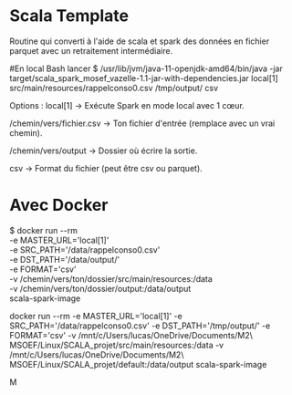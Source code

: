 # Scala Template
Routine qui converti à l'aide de scala et  spark des données en fichier parquet avec un retraitement intermédiaire.

#En local
Bash lancer
$ /usr/lib/jvm/java-11-openjdk-amd64/bin/java -jar target/scala_spark_mosef_vazelle-1.1-jar-with-dependencies.jar local[1] src/main/resources/rappelconso0.csv /tmp/output/ csv

Options : 
local[1] → Exécute Spark en mode local avec 1 cœur.

/chemin/vers/fichier.csv → Ton fichier d'entrée (remplace avec un vrai chemin).

/chemin/vers/output → Dossier où écrire la sortie.

csv → Format du fichier (peut être csv ou parquet).

# Avec Docker


$ docker run --rm \
  -e MASTER_URL='local[1]' \
  -e SRC_PATH='/data/rappelconso0.csv' \
  -e DST_PATH='/data/output/' \
  -e FORMAT='csv' \
  -v /chemin/vers/ton/dossier/src/main/resources:/data \
  -v /chemin/vers/ton/dossier/output:/data/output \
  scala-spark-image

docker run --rm   -e MASTER_URL='local[1]'   -e SRC_PATH='/data/rappelconso0.csv'   -e 
DST_PATH='/tmp/output/'   -e FORMAT='csv'   -v /mnt/c/Users/lucas/OneDrive/Documents/M2\ MSOEF/Linux/SCALA_projet/src/main/resources:/data   -v  /mnt/c/Users/lucas/OneDrive/Documents/M2\ MSOEF/Linux/SCALA_projet/default:/data/output   scala-spark-image













M
